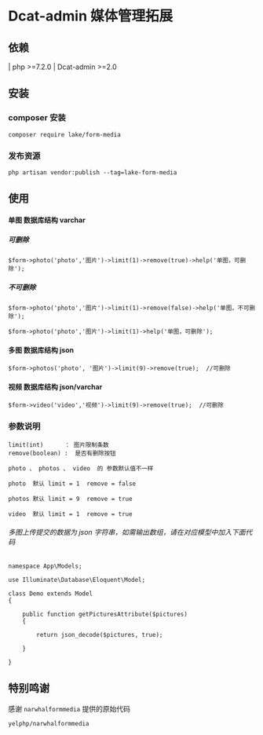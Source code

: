 # Dcat-admin 媒体管理拓展

## 依赖

| php >=7.2.0 
| Dcat-admin >=2.0 

## 安装

### composer 安装

```
composer require lake/form-media
```


### 发布资源

```
php artisan vendor:publish --tag=lake-form-media
```

## 使用

#### 单图 数据库结构 varchar

##### 可删除

```
$form->photo('photo','图片')->limit(1)->remove(true)->help('单图，可删除');
```

##### 不可删除

```
$form->photo('photo','图片')->limit(1)->remove(false)->help('单图，不可删除');

$form->photo('photo','图片')->limit(1)->help('单图，可删除');
```

#### 多图 数据库结构 json

```
$form->photos('photo', '图片')->limit(9)->remove(true);  //可删除

```

#### 视频 数据库结构 json/varchar

```
$form->video('video','视频')->limit(9)->remove(true);  //可删除

```

### 参数说明
```
limit(int)      ： 图片限制条数
remove(boolean) :  是否有删除按钮   

photo 、 photos 、 video  的 参数默认值不一样

photo  默认 limit = 1  remove = false

photos 默认 limit = 9  remove = true

video  默认 limit = 1  remove = true
```


###### 多图上传提交的数据为 json 字符串，如需输出数组，请在对应模型中加入下面代码
```
namespace App\Models;

use Illuminate\Database\Eloquent\Model;

class Demo extends Model
{
    
    public function getPicturesAttribute($pictures)
    {

        return json_decode($pictures, true);

    }

}
```

## 特别鸣谢

感谢 `narwhalformmedia` 提供的原始代码
```
yelphp/narwhalformmedia
```
